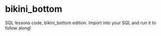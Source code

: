 # bikini_bottom
SQL lessons code, bikini_bottom edition. Import into your SQL and run it to follow along!
